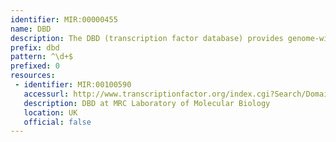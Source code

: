```yaml
---
identifier: MIR:00000455
name: DBD
description: The DBD (transcription factor database) provides genome-wide transcription factor predictions for organisms across the tree of life. The prediction method identifies sequence-specific DNA-binding transcription factors through homology using profile hidden Markov models (HMMs) of domains from Pfam and SUPERFAMILY. It does not include basal transcription factors or chromatin-associated proteins.
prefix: dbd
pattern: ^\d+$
prefixed: 0
resources:
 - identifier: MIR:00100590
   accessurl: http://www.transcriptionfactor.org/index.cgi?Search/Domain+domain:
   description: DBD at MRC Laboratory of Molecular Biology
   location: UK
   official: false
---
```

